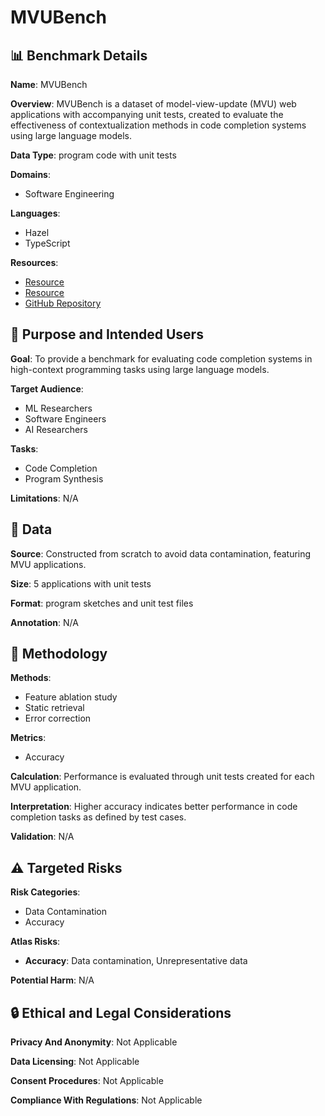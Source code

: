 # MVUBench

## 📊 Benchmark Details

**Name**: MVUBench

**Overview**: MVUBench is a dataset of model-view-update (MVU) web applications with accompanying unit tests, created to evaluate the effectiveness of contextualization methods in code completion systems using large language models.

**Data Type**: program code with unit tests

**Domains**:
- Software Engineering

**Languages**:
- Hazel
- TypeScript

**Resources**:
- [Resource](https://doi.org/10.5281/zenodo.12669479)
- [Resource](https://hazel.org)
- [GitHub Repository](https://github.com/hazelgrove/hazel/)

## 🎯 Purpose and Intended Users

**Goal**: To provide a benchmark for evaluating code completion systems in high-context programming tasks using large language models.

**Target Audience**:
- ML Researchers
- Software Engineers
- AI Researchers

**Tasks**:
- Code Completion
- Program Synthesis

**Limitations**: N/A

## 💾 Data

**Source**: Constructed from scratch to avoid data contamination, featuring MVU applications.

**Size**: 5 applications with unit tests

**Format**: program sketches and unit test files

**Annotation**: N/A

## 🔬 Methodology

**Methods**:
- Feature ablation study
- Static retrieval
- Error correction

**Metrics**:
- Accuracy

**Calculation**: Performance is evaluated through unit tests created for each MVU application.

**Interpretation**: Higher accuracy indicates better performance in code completion tasks as defined by test cases.

**Validation**: N/A

## ⚠️ Targeted Risks

**Risk Categories**:
- Data Contamination
- Accuracy

**Atlas Risks**:
- **Accuracy**: Data contamination, Unrepresentative data

**Potential Harm**: N/A

## 🔒 Ethical and Legal Considerations

**Privacy And Anonymity**: Not Applicable

**Data Licensing**: Not Applicable

**Consent Procedures**: Not Applicable

**Compliance With Regulations**: Not Applicable
